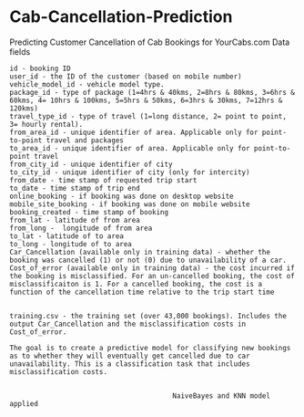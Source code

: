 # Cab-Cancellation-Prediction
Predicting Customer Cancellation of Cab Bookings for YourCabs.com 
Data fields

    id - booking ID
    user_id - the ID of the customer (based on mobile number)
    vehicle_model_id - vehicle model type.
    package_id - type of package (1=4hrs & 40kms, 2=8hrs & 80kms, 3=6hrs & 60kms, 4= 10hrs & 100kms, 5=5hrs & 50kms, 6=3hrs & 30kms, 7=12hrs & 120kms)
    travel_type_id - type of travel (1=long distance, 2= point to point, 3= hourly rental).
    from_area_id - unique identifier of area. Applicable only for point-to-point travel and packages
    to_area_id - unique identifier of area. Applicable only for point-to-point travel
    from_city_id - unique identifier of city
    to_city_id - unique identifier of city (only for intercity)
    from_date - time stamp of requested trip start
    to_date - time stamp of trip end
    online_booking - if booking was done on desktop website
    mobile_site_booking - if booking was done on mobile website
    booking_created - time stamp of booking
    from_lat - latitude of from area
    from_long -  longitude of from area
    to_lat - latitude of to area
    to_long - longitude of to area
    Car_Cancellation (available only in training data) - whether the booking was cancelled (1) or not (0) due to unavailability of a car.
    Cost_of_error (available only in training data) - the cost incurred if the booking is misclassified. For an un-cancelled booking, the cost of misclassificaiton is 1. For a cancelled booking, the cost is a function of the cancellation time relative to the trip start time 
    
    
    training.csv - the training set (over 43,000 bookings). Includes the output Car_Cancellation and the misclassification costs in Cost_of_error.
    
    The goal is to create a predictive model for classifying new bookings as to whether they will eventually get cancelled due to car unavailability. This is a classification task that includes misclassification costs.
    
    
                                            NaiveBayes and KNN model applied
